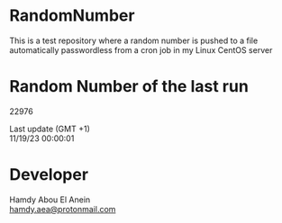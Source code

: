 # RandomNumber    
This is a test repository where a random number is pushed to a file automatically passwordless from a cron job in my Linux CentOS server    
# Random Number of the last run   
22976
      
Last update (GMT +1)    
11/19/23 00:00:01
# Developer    
Hamdy Abou El Anein   
hamdy.aea@protonmail.com
